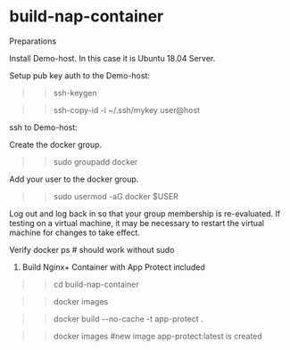 # build-nap-container

Preparations

Install Demo-host. In this case it is Ubuntu 18.04 Server.

Setup pub key auth to the Demo-host:

>> ssh-keygen

>> ssh-copy-id -i ~/.ssh/mykey user@host


ssh to Demo-host:

Create the docker group.
>> sudo groupadd docker

Add your user to the docker group.
>> sudo usermod -aG docker $USER

Log out and log back in so that your group membership is re-evaluated.
If testing on a virtual machine, it may be necessary to restart the virtual machine for changes to take effect.

Verify
docker ps #      should work without sudo

1. Build Nginx+ Container with App Protect included

>> cd build-nap-container

>> docker images

>> docker build --no-cache -t app-protect .

>> docker images     #new image app-protect:latest is created
